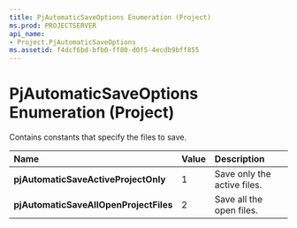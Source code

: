 ```yaml
---
title: PjAutomaticSaveOptions Enumeration (Project)
ms.prod: PROJECTSERVER
api_name:
- Project.PjAutomaticSaveOptions
ms.assetid: f4dcf6bd-bfb0-ff80-d0f5-4ecdb9bff855
---
```



# PjAutomaticSaveOptions Enumeration (Project)

Contains constants that specify the files to save.



|**Name**|**Value**|**Description**|
|:-----|:-----|:-----|
|**pjAutomaticSaveActiveProjectOnly**|1|Save only the active files.|
|**pjAutomaticSaveAllOpenProjectFiles**|2|Save all the open files.|

